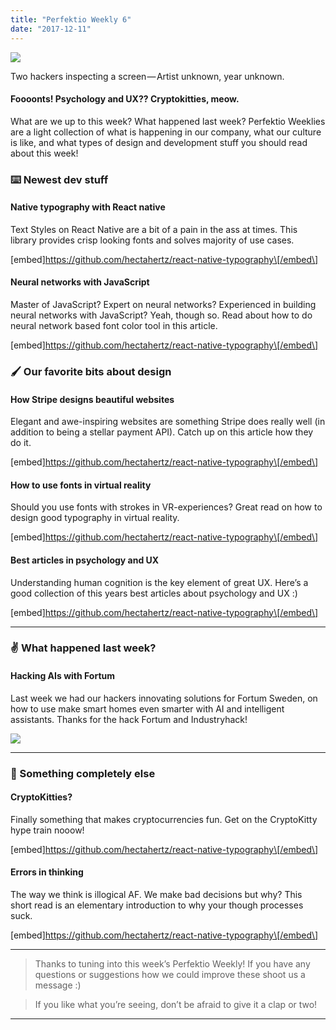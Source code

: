 ```yaml
---
title: "Perfektio Weekly 6"
date: "2017-12-11"
---
```


![](https://cdn-images-1.medium.com/max/800/0*EFLFMEKHCWcLGh-1.)

Two hackers inspecting a screen — Artist unknown, year unknown.

#### Foooonts! Psychology and UX?? Cryptokitties, meow.

What are we up to this week? What happened last week? Perfektio Weeklies are a light collection of what is happening in our company, what our culture is like, and what types of design and development stuff you should read about this week!

### ⌨️ Newest dev stuff

#### Native typography with React native

Text Styles on React Native are a bit of a pain in the ass at times. This library provides crisp looking fonts and solves majority of use cases.

\[embed\]https://github.com/hectahertz/react-native-typography\[/embed\]

#### Neural networks with JavaScript

Master of JavaScript? Expert on neural networks? Experienced in building neural networks with JavaScript? Yeah, though so. Read about how to do neural network based font color tool in this article.

\[embed\]https://github.com/hectahertz/react-native-typography\[/embed\]

### 🖌 Our favorite bits about design

#### How Stripe designs beautiful websites

Elegant and awe-inspiring websites are something Stripe does really well (in addition to being a stellar payment API). Catch up on this article how they do it.

\[embed\]https://github.com/hectahertz/react-native-typography\[/embed\]

#### How to use fonts in virtual reality

Should you use fonts with strokes in VR-experiences? Great read on how to design good typography in virtual reality.

\[embed\]https://github.com/hectahertz/react-native-typography\[/embed\]

#### Best articles in psychology and UX

Understanding human cognition is the key element of great UX. Here’s a good collection of this years best articles about psychology and UX :)

\[embed\]https://github.com/hectahertz/react-native-typography\[/embed\]

---

### ✌️ What happened last week?

#### Hacking AIs with Fortum

Last week we had our hackers innovating solutions for Fortum Sweden, on how to use make smart homes even smarter with AI and intelligent assistants. Thanks for the hack Fortum and Industryhack!

![](https://cdn-images-1.medium.com/max/800/0*AhurUX3BHzus2RkP.)

---

### 👻 Something completely else

#### CryptoKitties?

Finally something that makes cryptocurrencies fun. Get on the CryptoKitty hype train nooow!

\[embed\]https://github.com/hectahertz/react-native-typography\[/embed\]

#### Errors in thinking

The way we think is illogical AF. We make bad decisions but why? This short read is an elementary introduction to why your though processes suck.

\[embed\]https://github.com/hectahertz/react-native-typography\[/embed\]

---

> Thanks to tuning into this week’s Perfektio Weekly! If you have any questions or suggestions how we could improve these shoot us a message :)

> If you like what you’re seeing, don’t be afraid to give it a clap or two!

---
